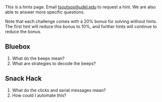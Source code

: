 This is a hints page. Email <tsoutsos@udel.edu> to request a hint. We are also able to answer more specific questions.

Note that each challenge comes with a 20% bonus for solving without hints. The first hint will reduce this bonus to 10%, and further hints will continue to reduce the bonus.

## Bluebox
1. What do the beeps mean?
2. What are strategies to decode the beeps?

## Snack Hack
1. What do the clicks and serial messages mean?
2. How could I automate this? 


